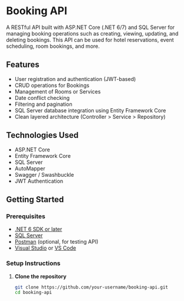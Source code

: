 
# Booking API

A RESTful API built with ASP.NET Core (.NET 6/7) and SQL Server for managing booking operations such as creating, viewing, updating, and deleting bookings. This API can be used for hotel reservations, event scheduling, room bookings, and more.

## Features

- User registration and authentication (JWT-based)
- CRUD operations for Bookings
- Management of Rooms or Services
- Date conflict checking
- Filtering and pagination
- SQL Server database integration using Entity Framework Core
- Clean layered architecture (Controller > Service > Repository)

## Technologies Used

- ASP.NET Core
- Entity Framework Core
- SQL Server
- AutoMapper
- Swagger / Swashbuckle
- JWT Authentication

## Getting Started

### Prerequisites

- [.NET 6 SDK or later](https://dotnet.microsoft.com/download)
- [SQL Server](https://www.microsoft.com/en-us/sql-server)
- [Postman](https://www.postman.com/) (optional, for testing API)
- [Visual Studio](https://visualstudio.microsoft.com/) or [VS Code](https://code.visualstudio.com/)

### Setup Instructions

1. **Clone the repository**

   ```bash
   git clone https://github.com/your-username/booking-api.git
   cd booking-api
